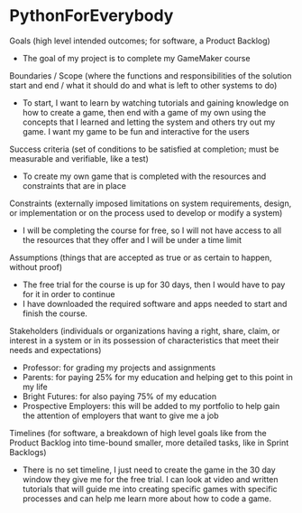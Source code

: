 # PythonForEverybody
Goals (high level intended outcomes; for software, a Product Backlog) </br>
- The goal of my project is to complete my GameMaker course 

Boundaries / Scope (where the functions and responsibilities of the solution start and end / what it should do and what is left to other systems to do) </br>
- To start, I want to learn by watching tutorials and gaining knowledge on how to create a game, then end with a game of my own using the concepts that I learned and letting the system and others try out my game. I want my game to be fun and interactive for the users

Success criteria (set of conditions to be satisfied at completion; must be measurable and verifiable, like a test)
- To create my own game that is completed with the resources and constraints that are in place

Constraints (externally imposed limitations on system requirements, design, or implementation or on the process used to develop or modify a system) </br>
- I will be completing the course for free, so I will not have access to all the resources that they offer and I will be under a time limit

Assumptions (things that are accepted as true or as certain to happen, without proof) </br>
- The free trial for the course is up for 30 days, then I would have to pay for it in order to continue
- I have downloaded the required software and apps needed to start and finish the course.


Stakeholders (individuals or organizations having a right, share, claim, or interest in a system or in its possession of characteristics that meet their needs and expectations) </br>
- Professor: for grading my projects and assignments
- Parents: for paying 25% for my education and helping get to this point in my life
- Bright Futures: for also paying 75% of my education
- Prospective Employers: this will be added to my portfolio to help gain the attention of employers that want to give me a job

Timelines (for software, a breakdown of high level goals like from the Product Backlog into time-bound smaller, more detailed tasks, like in Sprint Backlogs) </br>
- There is no set timeline, I just need to create the game in the 30 day window they give me for the free trial. I can look at video and written tutorials that will guide me into creating specific games with specific processes and can help me learn more about how to code a game.
